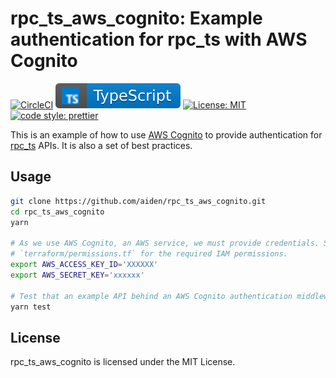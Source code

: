 # rpc_ts_aws_cognito: Example authentication for rpc_ts with AWS Cognito

[![CircleCI](https://circleci.com/gh/aiden/rpc_ts_aws_cognito/tree/master.svg?style=svg)](https://circleci.com/gh/aiden/rpc_ts_aws_cognito/tree/master) [![typescript](./docs/typescript.svg)](https://aleen42.github.io/badges/src/typescript.svg) [![License: MIT](https://img.shields.io/badge/License-MIT-yellow.svg)](https://opensource.org/licenses/MIT) [![code style: prettier](https://img.shields.io/badge/code_style-prettier-ff69b4.svg)](https://github.com/prettier/prettier)

This is an example of how to use [AWS Cognito](https://aws.amazon.com/cognito/) to provide authentication for [rpc_ts](https://github.com/aiden/rpc_ts) APIs. It is also a set of best practices.

## Usage

```bash
git clone https://github.com/aiden/rpc_ts_aws_cognito.git
cd rpc_ts_aws_cognito
yarn

# As we use AWS Cognito, an AWS service, we must provide credentials. See
# `terraform/permissions.tf` for the required IAM permissions.
export AWS_ACCESS_KEY_ID='XXXXXX'
export AWS_SECRET_KEY='xxxxxx'

# Test that an example API behind an AWS Cognito authentication middleware can be accessed.
yarn test
```

## License

rpc_ts_aws_cognito is licensed under the MIT License.
